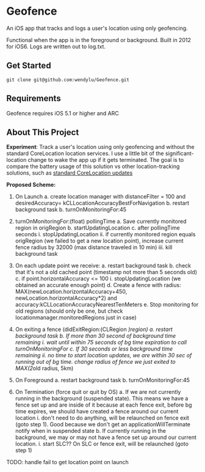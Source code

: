 Geofence
=============

An iOS app that tracks and logs a user's location using only geofencing.

Functional when the app is in the foreground or background. Built in 2012 for iOS6. Logs are written out to log.txt.

## Get Started

```
git clone git@github.com:wendylu/Geofence.git
```

## Requirements

Geofence requires iOS 5.1 or higher and ARC

## About This Project

**Experiment**: Track a user's location using only geofencing and without the standard CoreLocation location services. I use a little bit of the significant-location change to wake the app up if it gets terminated. The goal is to compare the battery usage of this solution vs other location-tracking solutions, such as [standard CoreLocation updates](https://github.com/wendylu/Trackr)

**Proposed Scheme:**

1. On Launch
   a. create location manager with distanceFilter = 100 and desiredAccuracy= kCLLocationAccuracyBestForNavigation
   b. restart background task
   b. turnOnMonitoringFor:45

2. turnOnMonitoringFor:(float) pollingTime
   a. Save currently monitored region in origRegion
   b. startUpdatingLocation
   c. after pollingTime seconds
      i. stopUpdatingLocation 
      	 ii. if currently monitored region equals origRegion (we failed to get a new location point), increase current fence radius by 32000 (max distance traveled in 10 min)
	     iii. kill background task

3. On each update point we receive:
   a. restart background task
   b. check that it's not a old cached point (timestamp not more than 5 seconds old)
   c. if point.horizontalAccuracy <= 100
      i. stopUpdatingLocation (we obtained an accurate enough point)
      d. Create a fence with radius: MAX(newLocation.horizontalAccuracy+450, newLocation.horizontalAccuracy*2) and accuracy:kCLLocationAccuracyNearestTenMeters
      e. Stop monitoring for old regions (should only be one, but check locationmanager.monitoredRegions just in case)

4. On exiting a fence (didExitRegion:(CLRegion *)region)
   a. restart background task
   b. If more than 30 second of background time remaining
      i. wait until within 75 seconds of bg time expiration to call turnOnMonitoringFor
      c. If 30 seconds or less background time remaining
      	 ii. no time to start location updates, we are within 30 sec of running out of bg time. change radius of fence we just exited to MAX(2*old radius, 5km)

5. On Foreground
   a. restart background task
   b. turnOnMonitoringFor:45

6. On Termination (force quit or quit by OS)
   a. If we are not currently running in the background (suspended state). This means we have a fence set up and are inside of it because at each fence  exit, before bg time expires, we should have created a fence around our current location
      i. don't need to do anything, will be relaunched on fence exit (goto step 1). Good because we don't get an applicationWillTerminate notify when in suspended state
      b. If currently running in the background, we may or may not have a fence set up around our current location. 
      	 i. start SLC?? On SLC or fence exit, will be relaunched (goto step 1)

TODO: handle fail to get location point on launch
